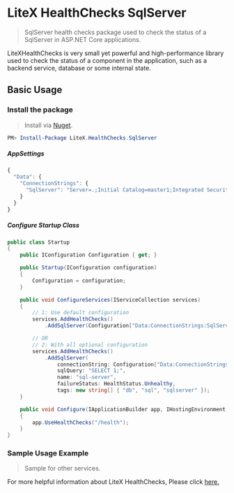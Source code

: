 # LiteX HealthChecks SqlServer
> SqlServer health checks package used to check the status of a SqlServer in ASP.NET Core applications.

LiteXHealthChecks is very small yet powerful and high-performance library used to check the status of a component in the application, such as a backend service, database or some internal state.


## Basic Usage

### Install the package

> Install via [Nuget](https://www.nuget.org/packages/LiteX.HealthChecks.SqlServer/).

```Powershell
PM> Install-Package LiteX.HealthChecks.SqlServer
```

##### AppSettings
```js
{  
  "Data": {
    "ConnectionStrings": {
      "SqlServer": "Server=.;Initial Catalog=master1;Integrated Security=true"
    }
  }
}
```

##### Configure Startup Class
```cs
public class Startup
{
    public IConfiguration Configuration { get; }

    public Startup(IConfiguration configuration)
    {
        Configuration = configuration;
    }

    public void ConfigureServices(IServiceCollection services)
    {
        // 1: Use default configuration
        services.AddHealthChecks()
            .AddSqlServer(Configuration["Data:ConnectionStrings:SqlServer"]);

        // OR
        // 2: With all optional configuration
        services.AddHealthChecks()
            .AddSqlServer(
                connectionString: Configuration["Data:ConnectionStrings:SqlServer"],
                sqlQuery: "SELECT 1;",
                name: "sql-server",
                failureStatus: HealthStatus.Unhealthy,
                tags: new string[] { "db", "sql", "sqlserver" });
    }

    public void Configure(IApplicationBuilder app, IHostingEnvironment env)
    {
        app.UseHealthChecks("/health");
    }
}
```

### Sample Usage Example
> Sample for other services. 

For more helpful information about LiteX HealthChecks, Please click [here.](https://github.com/a-patel/LiteXHealthChecks/blob/master/README.md)

